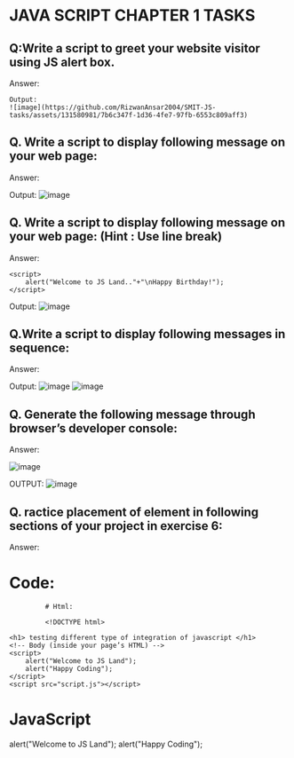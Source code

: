 
# JAVA SCRIPT CHAPTER 1 TASKS


## Q:Write a script to greet your website visitor using JS alert box.

Answer:

 <script>
        alert("GREETINGS WELCOME TO THE SITE🤞")
</script>

    Output:
    ![image](https://github.com/RizwanAnsar2004/SMIT-JS-tasks/assets/131580981/7b6c347f-1d36-4fe7-97fb-6553c809aff3)


## Q. Write a script to display following message on your web page:

Answer:

 <script>
        alert("JavaScript Alert!"+"\nError! Please Enter a valid password"); 
    </script>
Output:
![image](https://github.com/RizwanAnsar2004/SMIT-JS-tasks/assets/131580981/3bd1c524-c4c3-49d5-9a39-0d16ef28f6df)

## Q. Write a script to display following message on your web page: (Hint : Use line break)


Answer:

    <script>
        alert("Welcome to JS Land.."+"\nHappy Birthday!"); 
    </script>
Output:
![image](https://github.com/RizwanAnsar2004/SMIT-JS-tasks/assets/131580981/91732b1f-161d-4398-91a2-d9aaabd4a3fc)


## Q.Write a script to display following messages in sequence:

Answer:

 <script>
        alert("Welcome to JS Land"); 
        alert("Happy Coding");
    </script>


Output:
![image](https://github.com/RizwanAnsar2004/SMIT-JS-tasks/assets/131580981/5f877c75-5355-4e46-8066-238d42cd8d73)
![image](https://github.com/RizwanAnsar2004/SMIT-JS-tasks/assets/131580981/632bede3-a39b-4939-a93e-8f352030457d)

## Q. Generate the following message through browser’s developer console:

Answer:

![image](https://github.com/RizwanAnsar2004/SMIT-JS-tasks/assets/131580981/0c601875-eb78-4491-8e0e-c11f0a1e515e)

OUTPUT:
![image](https://github.com/RizwanAnsar2004/SMIT-JS-tasks/assets/131580981/7d6dbf4d-1844-431a-8487-6427b19f3c15)

## Q. ractice placement of <script></script> element in following sections of your project in exercise 6:

Answer:

# Code:
             # Html:
             
             <!DOCTYPE html>
<html lang="en">

<head>
    <meta charset="UTF-8">
    <meta name="viewport" content="width=device-width, initial-scale=1.0">
    <title>Document</title>
    <script src="script.js"></script> 
      <!-- HEAD SCRIPT -->
</head>

<body>
    <!-- In body before HTML -->
    <script src="script.js"></script>

    <h1> testing different type of integration of javascript </h1>
    <!-- Body (inside your page’s HTML) -->
    <script>
        alert("Welcome to JS Land"); 
        alert("Happy Coding");
    </script>
    <script src="script.js"></script>
</body>
<script src="script.js"></script>

</html>


# JavaScript

alert("Welcome to JS Land"); 
alert("Happy Coding");

